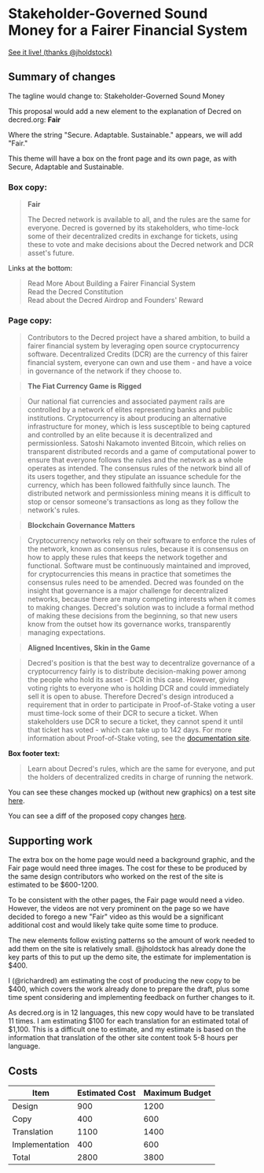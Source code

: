 # Stakeholder-Governed Sound Money for a Fairer Financial System

[See it live! (thanks @jholdstock)](https://dcrweb.jamieholdstock.com/)

## Summary of changes

The tagline would change to: Stakeholder-Governed Sound Money

This proposal would add a new element to the explanation of Decred on decred.org: **Fair**

Where the string "Secure. Adaptable. Sustainable." appears, we will add "Fair."

This theme will have a box on the front page and its own page, as with Secure, Adaptable and Sustainable.

### Box copy:

> **Fair**
> 
> The Decred network is available to all, and the rules are the same for everyone. Decred is governed by its stakeholders, who time-lock some of their decentralized credits in exchange for tickets, using these to vote and make decisions about the Decred network and DCR asset's future.

Links at the bottom:

> Read More About Building a Fairer Financial System  
> Read the Decred Constitution  
> Read about the Decred Airdrop and Founders' Reward

### Page copy:

> Contributors to the Decred project have a shared ambition, to build a fairer financial system by leveraging open source cryptocurrency software. Decentralized Credits (DCR) are the currency of this fairer financial system, everyone can own and use them - and have a voice in governance of the network if they choose to.

> **The Fiat Currency Game is Rigged**

> Our national fiat currencies and associated payment rails are controlled by a network of elites representing banks and public institutions. Cryptocurrency is about producing an alternative infrastructure for money, which is less susceptible to being captured and controlled by an elite because it is decentralized and permissionless. Satoshi Nakamoto invented Bitcoin, which relies on transparent distributed records and a game of computational power to ensure that everyone follows the rules and the network as a whole operates as intended. The consensus rules of the network bind all of its users together, and they stipulate an issuance schedule for the currency, which has been followed faithfully since launch. The distributed network and permissionless mining means it is difficult to stop or censor someone's transactions as long as they follow the network's rules.

> **Blockchain Governance Matters**

> Cryptocurrency networks rely on their software to enforce the rules of the network, known as consensus rules, because it is consensus on how to apply these rules that keeps the network together and functional. Software must be continuously maintained and improved, for cryptocurrencies this means in practice that sometimes the consensus rules need to be amended. Decred was founded on the insight that governance is a major challenge for decentralized networks, because there are many competing interests when it comes to making changes. Decred's solution was to include a formal method of making these decisions from the beginning, so that new users know from the outset how its governance works, transparently managing expectations.

> **Aligned Incentives, Skin in the Game**

> Decred's position is that the best way to decentralize governance of a cryptocurrency fairly is to distribute decision-making power among the people who hold its asset - DCR in this case. However, giving voting rights to everyone who is holding DCR and could immediately sell it is open to abuse. Therefore Decred's design introduced a requirement that in order to participate in Proof-of-Stake voting a user must time-lock some of their DCR to secure a ticket. When stakeholders use DCR to secure a ticket, they cannot spend it until that ticket has voted - which can take up to 142 days. For more information about Proof-of-Stake voting, see the [documentation site](https://docs.decred.org/proof-of-stake/overview/).

**Box footer text:**

> Learn about Decred's rules, which are the same for everyone, and put the holders of decentralized credits in charge of running the network.

You can see these changes mocked up (without new graphics) on a test site [here](https://dcrweb.jamieholdstock.com/).

You can see a diff of the proposed copy changes [here](https://github.com/decred/dcrweb/compare/master...jholdstock:fair?expand=1).

## Supporting work

The extra box on the home page would need a background graphic, and the Fair page would need three images. The cost for these to be produced by the same design contributors who worked on the rest of the site is estimated to be $600-1200.

To be consistent with the other pages, the Fair page would need a video. However, the videos are not very prominent on the page so we have decided to forego a new "Fair" video as this would be a significant additional cost and would likely take quite some time to produce.

The new elements follow existing patterns so the amount of work needed to add them on the site is relatively small. @jholdstock has already done the key parts of this to put up the demo site, the estimate for  implementation is $400.

I (@richardred) am estimating the cost of producing the new copy to be $400, which covers the work already done to prepare the draft, plus some time spent considering and implementing feedback on further changes to it.

As decred.org is in 12 languages, this new copy would have to be translated 11 times. I am estimating $100 for each translation for an estimated total of $1,100. This is a difficult one to estimate, and my estimate is based on the information that translation of the other site content took 5-8 hours per language.

## Costs

| Item           | Estimated Cost | Maximum Budget |
|----------------|----------------|----------------|
| Design         | 900            | 1200           |
| Copy           | 400            | 600            |
| Translation    | 1100           | 1400           |
| Implementation | 400            | 600            |
| Total          | 2800           | 3800           |
